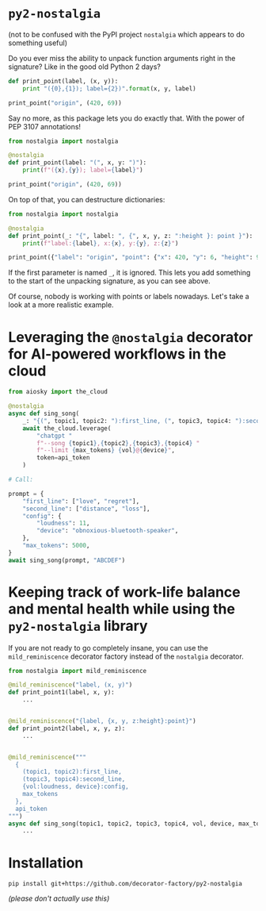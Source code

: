 # `py2-nostalgia`

(not to be confused with the PyPI project `nostalgia` which appears to do something useful)

Do you ever miss the ability to unpack function arguments right in the signature? Like in the good old Python 2 days?

```py
def print_point(label, (x, y)):
    print "({0},{1}); label={2})".format(x, y, label)

print_point("origin", (420, 69))
```

Say no more, as this package lets you do exactly that. With the power of PEP 3107 annotations!

```py
from nostalgia import nostalgia

@nostalgia
def print_point(label: "(", x, y: ")"):
    print(f"({x},{y}); label={label}")

print_point("origin", (420, 69))
```

On top of that, you can destructure dictionaries:

```py
from nostalgia import nostalgia

@nostalgia
def print_point(_: "{", label: ", {", x, y, z: ":height }: point }"):
    print(f"label:{label}, x:{x}, y:{y}, z:{z}")

print_point({"label": "origin", "point": {"x": 420, "y": 6, "height": 9}})
```

If the first parameter is named `_`, it is ignored. This lets you add something to the start of the
unpacking signature, as you can see above.

Of course, nobody is working with points or labels nowadays. Let's take a look at a more realistic example.

# Leveraging the `@nostalgia` decorator for AI-powered workflows in the cloud

```py
from aiosky import the_cloud

@nostalgia
async def sing_song(
    _: "{(", topic1, topic2: "):first_line, (", topic3, topic4: "):second_line, {", vol: ":loudness", device: "}: config", max_tokens: "}", api_token):
    await the_cloud.leverage(
        "chatgpt "
        f"--song {topic1},{topic2},{topic3},{topic4} "
        f"--limit {max_tokens} {vol}@{device}",
        token=api_token
    )

# Call:

prompt = {
    "first_line": ["love", "regret"],
    "second_line": ["distance", "loss"],
    "config": {
        "loudness": 11,
        "device": "obnoxious-bluetooth-speaker",
    },
    "max_tokens": 5000,
}
await sing_song(prompt, "ABCDEF")

```

# Keeping track of work-life balance and mental health while using the `py2-nostalgia` library

If you are not ready to go completely insane, you can use the `mild_reminiscence`
decorator factory instead of the `nostalgia` decorator.

```py
from nostalgia import mild_reminiscence

@mild_reminiscence("label, (x, y)")
def print_point1(label, x, y):
    ...


@mild_reminiscence("{label, {x, y, z:height}:point}")
def print_point2(label, x, y, z):
    ...


@mild_reminiscence("""
  {
    (topic1, topic2):first_line,
    (topic3, topic4):second_line,
    {vol:loudness, device}:config,
    max_tokens
  },
  api_token
""")
async def sing_song(topic1, topic2, topic3, topic4, vol, device, max_tokens, api_token):
    ...

```

# Installation

```
pip install git+https://github.com/decorator-factory/py2-nostalgia
```

_(please don't actually use this)_

